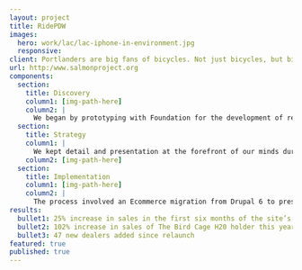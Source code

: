 ```yaml
---
layout: project
title: RidePDW
images:
  hero: work/lac/lac-iphone-in-environment.jpg
  responsive:
client: Portlanders are big fans of bicycles. Not just bicycles, but bicycle paraphernalia, eco-friendly transportation,  and pretty much anything related to that culture. We eat it up. So when we came across Portland Design Works, a Portland leader in bicycle accessories in need of a new website, we leapt at the opportunity. They manufacture beautiful, simple bicycle accessories designed for everyday use and they wanted a website that would reflect the quality of their merchandise. We worked carefully and quickly to deliver exactly that.
url: http:/www.salmonproject.org
components:
  section:
    title: Discovery
    column1: [img-path-here]
    column2: |
      We began by prototyping with Foundation for the development of responsive wireframes and design in the the browser, which helped us avoid cycling through dozens of design iterations early on. The PDW team needed a platform for a wide variety of options. In addition to the online catalog, they also needed a means to share videos of races and events throughout the city. 
  section:
    title: Strategy
    column1: |
      We kept detail and presentation at the forefront of our minds during this process, working to keep the catalog navigable and visually appealing while providing users with all the detailed specifications necessary to make an informed purchase. On the back end, we planned for a Tumblr integration to meet the on-the-go blogging demands of the site maintainers.  
    column2: [img-path-here]
  section:
    title: Implementation
    column1: [img-path-here]
    column2: |
      The process involved an Ecommerce migration from Drupal 6 to preserve a long history of customer orders. With a dealer locator built using leaflet, the site provides a mobile-friendly experience for online or in-store shopping. 
results:
  bullet1: 25% increase in sales in the first six months of the site’s re-launch
  bullet2: 102% increase in sales of The Bird Cage H20 holder this year over the same span of time last year.
  bullet3: 47 new dealers added since relaunch
featured: true
published: true
---
```



